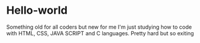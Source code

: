 # Hello-world
Something old for all coders but new for me 
I'm just studying how to code with HTML, CSS, JAVA SCRIPT and C languages.
Pretty hard but so exiting 

